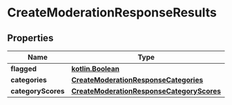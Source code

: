 # CreateModerationResponseResults

## Properties
Name | Type | Description | Notes
------------ | ------------- | ------------- | -------------
**flagged** | [**kotlin.Boolean**](.md) |  | 
**categories** | [**CreateModerationResponseCategories**](CreateModerationResponseCategories.md) |  | 
**categoryScores** | [**CreateModerationResponseCategoryScores**](CreateModerationResponseCategoryScores.md) |  | 
